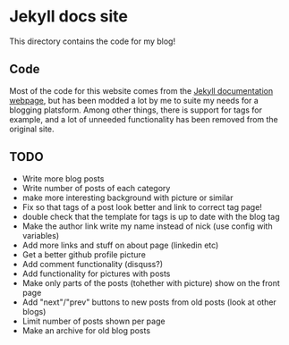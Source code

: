 # Jekyll docs site

This directory contains the code for my blog!

## Code

Most of the code for this website comes from the [Jekyll documentation webpage](http://jekyllrb.com/),
but has been modded a lot by me to suite my needs for a blogging platsform. Among other things, there
is support for tags for example, and a lot of unneeded functionality has been removed from the original
site.

## TODO

* Write more blog posts
* Write number of posts of each category
* make more interesting background with picture or similar
* Fix so that tags of a post look better and link to correct tag page!
* double check that the template for tags is up to date with the blog tag
* Make the author link write my name instead of nick (use config with variables)
* Add more links and stuff on about page (linkedin etc)
* Get a better github profile picture
* Add comment functionality (disquss?)
* Add functionality for pictures with posts
* Make only parts of the posts (tohether with picture) show on the front page
* Add "next"/"prev" buttons to new posts from old posts (look at other blogs)
* Limit number of posts shown per page
* Make an archive for old blog posts
